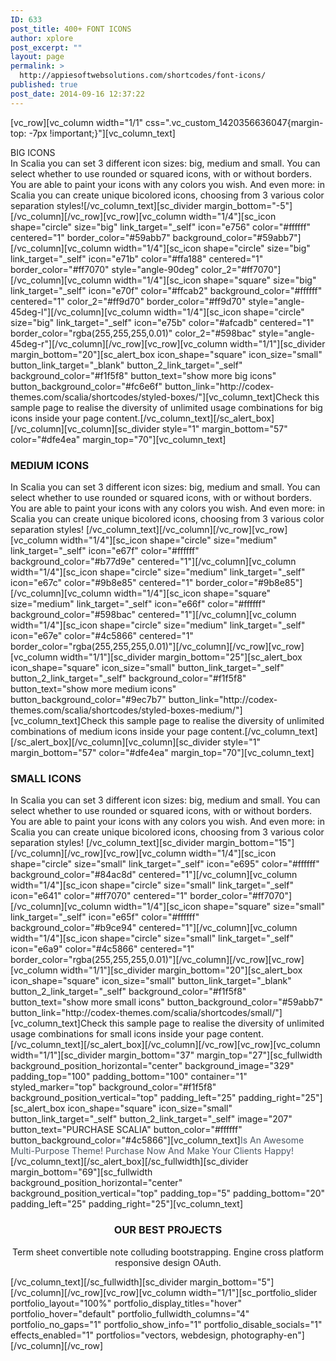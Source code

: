 ```yaml
---
ID: 633
post_title: 400+ FONT ICONS
author: xplore
post_excerpt: ""
layout: page
permalink: >
  http://appiesoftwebsolutions.com/shortcodes/font-icons/
published: true
post_date: 2014-09-16 12:37:22
---
```

[vc_row][vc_column width="1/1" css=".vc_custom_1420356636047{margin-top: -7px !important;}"][vc_column_text]
<div class="title-h3">BIG ICONS</div>
In Scalia you can set 3 different icon sizes: big, medium and small. You can select whether to use rounded or squared icons, with or without borders. You are able to paint your icons with any colors you wish. And even more: in Scalia you can create unique bicolored icons, choosing from 3 various color separation styles![/vc_column_text][sc_divider margin_bottom="-5"][/vc_column][/vc_row][vc_row][vc_column width="1/4"][sc_icon shape="circle" size="big" link_target="_self" icon="e756" color="#ffffff" centered="1" border_color="#59abb7" background_color="#59abb7"][/vc_column][vc_column width="1/4"][sc_icon shape="circle" size="big" link_target="_self" icon="e71b" color="#ffa188" centered="1" border_color="#ff7070" style="angle-90deg" color_2="#ff7070"][/vc_column][vc_column width="1/4"][sc_icon shape="square" size="big" link_target="_self" icon="e70f" color="#ffcab2" background_color="#ffffff" centered="1" color_2="#ff9d70" border_color="#ff9d70" style="angle-45deg-l"][/vc_column][vc_column width="1/4"][sc_icon shape="circle" size="big" link_target="_self" icon="e75b" color="#afcadb" centered="1" border_color="rgba(255,255,255,0.01)" color_2="#598bac" style="angle-45deg-r"][/vc_column][/vc_row][vc_row][vc_column width="1/1"][sc_divider margin_bottom="20"][sc_alert_box icon_shape="square" icon_size="small" button_link_target="_blank" button_2_link_target="_self" background_color="#f1f5f8" button_text="show more big icons" button_background_color="#fc6e6f" button_link="http://codex-themes.com/scalia/shortcodes/styled-boxes/"][vc_column_text]Check this sample page to realise the diversity of unlimited usage combinations for big icons inside your page content.[/vc_column_text][/sc_alert_box][/vc_column][vc_column][sc_divider style="1" margin_bottom="57" color="#dfe4ea" margin_top="70"][vc_column_text]
<h3>MEDIUM ICONS</h3>
In Scalia you can set 3 different icon sizes: big, medium and small. You can select whether to use rounded or squared icons, with or without borders. You are able to paint your icons with any colors you wish. And even more: in Scalia you can create unique bicolored icons, choosing from 3 various color separation styles! [/vc_column_text][/vc_column][/vc_row][vc_row][vc_column width="1/4"][sc_icon shape="circle" size="medium" link_target="_self" icon="e67f" color="#ffffff" background_color="#b77d9e" centered="1"][/vc_column][vc_column width="1/4"][sc_icon shape="circle" size="medium" link_target="_self" icon="e67c" color="#9b8e85" centered="1" border_color="#9b8e85"][/vc_column][vc_column width="1/4"][sc_icon shape="square" size="medium" link_target="_self" icon="e66f" color="#ffffff" background_color="#598bac" centered="1"][/vc_column][vc_column width="1/4"][sc_icon shape="circle" size="medium" link_target="_self" icon="e67e" color="#4c5866" centered="1" border_color="rgba(255,255,255,0.01)"][/vc_column][/vc_row][vc_row][vc_column width="1/1"][sc_divider margin_bottom="25"][sc_alert_box icon_shape="square" icon_size="small" button_link_target="_self" button_2_link_target="_self" background_color="#f1f5f8" button_text="show more medium icons" button_background_color="#9ec7b7" button_link="http://codex-themes.com/scalia/shortcodes/styled-boxes-medium/"][vc_column_text]Check this sample page to realise the diversity of unlimited combinations of medium icons inside your page content.[/vc_column_text][/sc_alert_box][/vc_column][vc_column][sc_divider style="1" margin_bottom="57" color="#dfe4ea" margin_top="70"][vc_column_text]
<h3>SMALL ICONS</h3>
In Scalia you can set 3 different icon sizes: big, medium and small. You can select whether to use rounded or squared icons, with or without borders. You are able to paint your icons with any colors you wish. And even more: in Scalia you can create unique bicolored icons, choosing from 3 various color separation styles! [/vc_column_text][sc_divider margin_bottom="15"][/vc_column][/vc_row][vc_row][vc_column width="1/4"][sc_icon shape="circle" size="small" link_target="_self" icon="e695" color="#ffffff" background_color="#84ac8d" centered="1"][/vc_column][vc_column width="1/4"][sc_icon shape="circle" size="small" link_target="_self" icon="e641" color="#ff7070" centered="1" border_color="#ff7070"][/vc_column][vc_column width="1/4"][sc_icon shape="square" size="small" link_target="_self" icon="e65f" color="#ffffff" background_color="#b9ce94" centered="1"][/vc_column][vc_column width="1/4"][sc_icon shape="circle" size="small" link_target="_self" icon="e6a9" color="#4c5866" centered="1" border_color="rgba(255,255,255,0.01)"][/vc_column][/vc_row][vc_row][vc_column width="1/1"][sc_divider margin_bottom="20"][sc_alert_box icon_shape="square" icon_size="small" button_link_target="_blank" button_2_link_target="_self" background_color="#f1f5f8" button_text="show more small icons" button_background_color="#59abb7" button_link="http://codex-themes.com/scalia/shortcodes/small/"][vc_column_text]Check this sample page to realise the diversity of unlimited usage combinations for small icons inside your page content. [/vc_column_text][/sc_alert_box][/vc_column][/vc_row][vc_row][vc_column width="1/1"][sc_divider margin_bottom="37" margin_top="27"][sc_fullwidth background_position_horizontal="center" background_image="329" padding_top="100" padding_bottom="100" container="1" styled_marker="top" background_color="#f1f5f8" background_position_vertical="top" padding_left="25" padding_right="25"][sc_alert_box icon_shape="square" icon_size="small" button_link_target="_self" button_2_link_target="_self" image="207" button_text="PURCHASE SCALIA" button_color="#ffffff" button_background_color="#4c5866"][vc_column_text]<span class="styled-subtitle" style="color: #4c5866;">Is An Awesome Multi-Purpose Theme!</span>
<span class="styled-subtitle" style="color: #4c5866;"> Purchase Now And Make Your Clients Happy!</span>[/vc_column_text][/sc_alert_box][/sc_fullwidth][sc_divider margin_bottom="69"][sc_fullwidth background_position_horizontal="center" background_position_vertical="top" padding_top="5" padding_bottom="20" padding_left="25" padding_right="25"][vc_column_text]<div class="wpb_text_column wpb_content_element ">
<div class="wpb_wrapper">
<h3 style="text-align: center;">OUR BEST PROJECTS</h3>
<p style="text-align: center;">Term sheet convertible note colluding bootstrapping. Engine cross platform responsive design OAuth.</p>

</div>
</div>[/vc_column_text][/sc_fullwidth][sc_divider margin_bottom="5"][/vc_column][/vc_row][vc_row][vc_column width="1/1"][sc_portfolio_slider portfolio_layout="100%" portfolio_display_titles="hover" portfolio_hover="default" portfolio_fullwidth_columns="4" portfolio_no_gaps="1" portfolio_show_info="1" portfolio_disable_socials="1" effects_enabled="1" portfolios="vectors, webdesign, photography-en"][/vc_column][/vc_row]